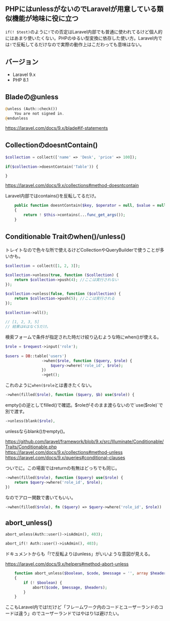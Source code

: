 PHPにはunlessがないのでLaravelが用意している類似機能が地味に役に立つ
----

`if(! $test)`のように`!`での否定はLaravel内部でも普通に使われてるけど個人的にはあまり使いたくない。PHPのゆるい型変換に依存した使い方。Laravel内では`!`で反転してるだけなので実際の動作上はこだわっても意味はない。

## バージョン
- Laravel 9.x
- PHP 8.1

## Bladeの@unless
```php
@unless (Auth::check())
    You are not signed in.
@endunless
```

https://laravel.com/docs/9.x/blade#if-statements

## CollectionのdoesntContain()
```php
$collection = collect(['name' => 'Desk', 'price' => 100]);
 
if($collection->doesntContain('Table')) {

}
```

https://laravel.com/docs/9.x/collections#method-doesntcontain

Laravel内部ではcontains()を反転してるだけ。
```php
    public function doesntContain($key, $operator = null, $value = null)
    {
        return ! $this->contains(...func_get_args());
    }
```

## Conditionable Traitのwhen()/unless()
トレイトなので色々な所で使えるけどCollectionやQueryBuilderで使うことが多いかも。
```php
$collection = collect([1, 2, 3]);
 
$collection->unless(true, function ($collection) {
    return $collection->push(4); //ここは実行されない
});

$collection->unless(false, function ($collection) {
    return $collection->push(5); //ここは実行される
});
 
$collection->all();
 
// [1, 2, 3, 5]
// 結果は4はなく5だけ。
```

検索フォームで条件が指定された時だけ絞り込むような時にwhen()が使える。

```php
$role = $request->input('role');
 
$users = DB::table('users')
                ->when($role, function ($query, $role) {
                    $query->where('role_id', $role);
                })
                ->get();
```

これのように`when($role`とは書きたくない。
```php
->when(filled($role), function ($query, $b) use($role)) {
```
empty()の逆としてfilled()で確認。$roleがそのまま渡らないので`use($role)`で別で渡す。
```php
->unless(blank($role),
```
unlessならblank()かempty()。

https://github.com/laravel/framework/blob/9.x/src/Illuminate/Conditionable/Traits/Conditionable.php  
https://laravel.com/docs/9.x/collections#method-unless  
https://laravel.com/docs/9.x/queries#conditional-clauses

ついでに。この場面ではreturnの有無はどっちでも同じ。
```php
->when(filled($role), function ($query) use($role) {
    return $query->where('role_id', $role);
})
```
なのでアロー関数で書いてもいい。
```php
->when(filled($role), fn ($query) => $query->where('role_id', $role))
```

## abort_unless()
```php
abort_unless(Auth::user()->isAdmin(), 403);
```
```php
abort_if(! Auth::user()->isAdmin(), 403);
```
ドキュメントからも「!で反転よりはunless」がいいような意図が見える。

https://laravel.com/docs/9.x/helpers#method-abort-unless

```php
    function abort_unless($boolean, $code, $message = '', array $headers = [])
    {
        if (! $boolean) {
            abort($code, $message, $headers);
        }
    }
```
ここもLaravel内では!だけど「フレームワーク内のコードとユーザーランドのコードは違う」のでユーザーランドではやはり!は避けたい。

